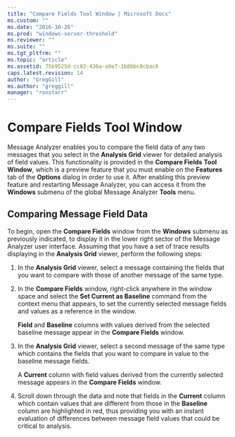 ```yaml
---
title: "Compare Fields Tool Window | Microsoft Docs"
ms.custom: ""
ms.date: "2016-10-26"
ms.prod: "windows-server-threshold"
ms.reviewer: ""
ms.suite: ""
ms.tgt_pltfrm: ""
ms.topic: "article"
ms.assetid: 75b9525d-cc83-436a-a9e7-1b8bbc8cbac6
caps.latest.revision: 14
author: "GregGill"
ms.author: "greggill"
manager: "ronstarr"
---
```

# Compare Fields Tool Window
Message Analyzer enables you to compare the field data of any two messages that you select in the **Analysis Grid** viewer for detailed analysis of field values. This functionality is provided in the **Compare Fields** **Tool Window**, which is a preview feature that you must enable on the **Features** tab of the **Options** dialog in order to use it.  After enabling this preview feature and restarting Message Analyzer, you can access it from the **Windows** submenu of the global Message Analyzer **Tools** menu.  
  
## Comparing Message Field Data  
 To begin, open the **Compare Fields** window from the **Windows** submenu as previously indicated, to display it in the lower right sector of the Message Analyzer user interface. Assuming that you have a set of trace results displaying in the **Analysis Grid** viewer, perform the following steps:  
  
1.  In the **Analysis Grid** viewer, select a message containing the fields that you want to compare with those of another message of the same type.  
  
2.  In the **Compare Fields** window, right-click anywhere in the window space and select the **Set Current as Baseline** command from the context menu that appears, to set the currently selected message fields and values as a reference in the window.  
  
     **Field** and **Baseline** columns with values derived from the selected baseline message appear in the **Compare Fields** window.  
  
3.  In the **Analysis Grid** viewer, select a second message of the same type which contains the fields that you want to compare in value to the baseline message fields.  
  
     A **Current** column with field values derived from the currently selected message appears in the **Compare Fields** window.  
  
4.  Scroll down through the data and note that fields in the **Current** column which contain values that are different from those in the **Baseline** column are highlighted in red, thus providing you with an instant evaluation of differences between message field values that could be critical to analysis.